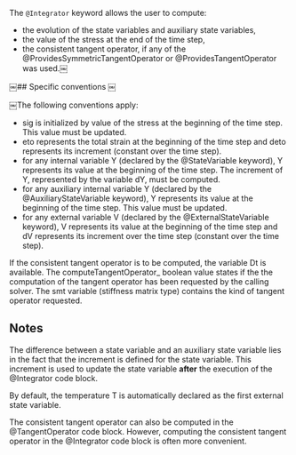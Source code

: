The `@Integrator` keyword allows the user to compute:

- the evolution of the state variables and auxiliary state variables,
- the value of the stress at the end of the time step,
- the consistent tangent operator, if any of the
  @ProvidesSymmetricTangentOperator or @ProvidesTangentOperator was
  used.￼

￼## Specific conventions 
￼

￼The following conventions apply: 

- sig is initialized by value of the stress at the beginning of the time
  step. This value must be updated.
- eto represents the total strain at the beginning of the time step and deto
  represents its increment (constant over the time step).
- for any internal variable Y (declared by the @StateVariable keyword),
  Y represents its value at the beginning of the time step. The
  increment of Y, represented by the variable dY, must be computed.
- for any auxiliary internal variable Y (declared by the
  @AuxiliaryStateVariable keyword), Y represents its value at the
  beginning of the time step. This value must be updated.
- for any external variable V (declared by the @ExternalStateVariable
  keyword), V represents its value at the beginning of the time step and
  dV represents its increment over the time step (constant over the time
  step).

If the consistent tangent operator is to be computed, the variable Dt is
available. The computeTangentOperator_ boolean value states if the the
computation of the tangent operator has been requested by the calling
solver. The smt variable (stiffness matrix type) contains the kind of
tangent operator requested.


## Notes

The difference between a state variable and an auxiliary state variable
lies in the fact that the increment is defined for the state variable.
This increment is used to update the state variable **after** the
execution of the @Integrator code block.

By default, the temperature T is automatically declared as the first
external state variable.

The consistent tangent operator can also be computed in the
@TangentOperator code block. However, computing the consistent tangent
operator in the @Integrator code block is often more convenient.
